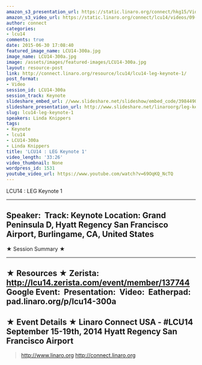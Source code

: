 ```yaml
---
amazon_s3_presentation_url: https://static.linaro.org/connect/hkg15/Videos/09-17-Wednesday/LCU14-300a.pdf
amazon_s3_video_url: https://static.linaro.org/connect/lcu14/videos/09-17-Wednesday/LCU14+-+LEG+Keynote+1.mp4
author: connect
categories:
- lcu14
comments: true
date: 2015-06-30 17:08:40
featured_image_name: LCU14-300a.jpg
image_name: LCU14-300a.jpg
image: /assets/images/featured-images/LCU14-300a.jpg
layout: resource-post
link: http://connect.linaro.org/resource/lcu14/lcu14-leg-keynote-1/
post_format:
- Video
session_id: LCU14-300a
session_track: Keynote
slideshare_embed_url: //www.slideshare.net/slideshow/embed_code/39844906
slideshare_presentation_url: http://www.slideshare.net/linaroorg/leg-keynotelinda-linaro-keynote6
slug: lcu14-leg-keynote-1
speakers: Linda Knippers
tags:
- Keynote
- lcu14
- LCU14-300a
- Linda Knippers
title: 'LCU14 : LEG Keynote 1'
video_length: '33:26'
video_thumbnail: None
wordpress_id: 1531
youtube_video_url: https://www.youtube.com/watch?v=69OqKQ_NcTQ
---
```


LCU14 : LEG Keynote 1

---------------------------------------------------

Speaker: 
Track: Keynote
Location: Grand Peninsula D, Hyatt Regency San Francisco Airport, Burlingame, CA, United States
---------------------------------------------------

★ Session Summary ★

---------------------------------------------------

★ Resources ★
Zerista: http://lcu14.zerista.com/event/member/137744
Google Event: 
Presentation: 
Video: 
Eatherpad: pad.linaro.org/p/lcu14-300a
---------------------------------------------------

★ Event Details ★
Linaro Connect USA - #LCU14
September 15-19th, 2014
Hyatt Regency San Francisco Airport
---------------------------------------------------

> http://www.linaro.org
> http://connect.linaro.org
